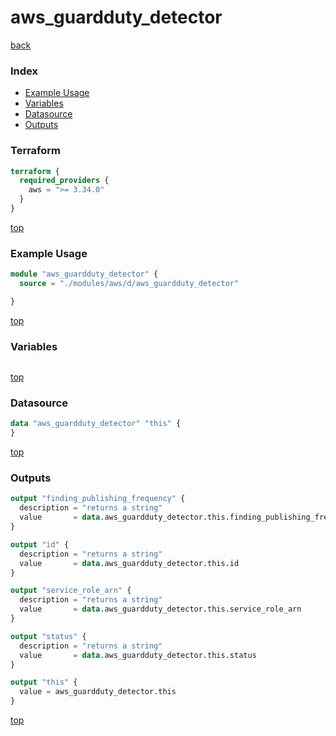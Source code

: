 # aws_guardduty_detector

[back](../aws.md)

### Index

- [Example Usage](#example-usage)
- [Variables](#variables)
- [Datasource](#datasource)
- [Outputs](#outputs)

### Terraform

```terraform
terraform {
  required_providers {
    aws = ">= 3.34.0"
  }
}
```

[top](#index)

### Example Usage

```terraform
module "aws_guardduty_detector" {
  source = "./modules/aws/d/aws_guardduty_detector"

}
```

[top](#index)

### Variables

```terraform
```

[top](#index)

### Datasource

```terraform
data "aws_guardduty_detector" "this" {
}
```

[top](#index)

### Outputs

```terraform
output "finding_publishing_frequency" {
  description = "returns a string"
  value       = data.aws_guardduty_detector.this.finding_publishing_frequency
}

output "id" {
  description = "returns a string"
  value       = data.aws_guardduty_detector.this.id
}

output "service_role_arn" {
  description = "returns a string"
  value       = data.aws_guardduty_detector.this.service_role_arn
}

output "status" {
  description = "returns a string"
  value       = data.aws_guardduty_detector.this.status
}

output "this" {
  value = aws_guardduty_detector.this
}
```

[top](#index)